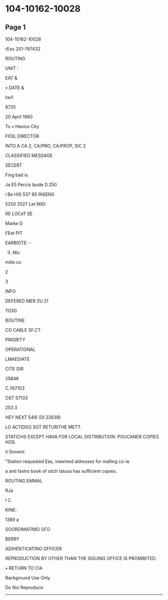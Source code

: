 # 104-10162-10028

## Page 1

104-10162-10028

rEso 201-767432

ROUTING

UNIT :

EAT &

• DATE &

he/l

8725

20 April 1960

To • Hexico City

FIOIL DIRECTOR

INTO A CA 2, CA/PRO, CA/PROP, SIC 2

CLASSIFIED MESSAGE

SECERT

Fing bad is

Ja E5 Percia laude D.250

i Be HIS 537 85 INSENS

5250 2027 Let MiEt

RE LOCeT SE

Marke D

FEet PIT

EARBIOTE: -

0. Mic

mille.co

2

3

INFO

DEFERED MER ZU 21

11250

BOUTINE

CO CABLE SF.CT.

PRIORITY

OPERATIONAL

LMAEDIATE

CITE DIR

25846

C.767103

OST 57133

253:3

HEY NEXT 54l6 (DI 22639)

LO ACTIDIO] SOT RETURITHE METT.

STATICHS EXCEPT HAVA FOR LOCAL DISTRIBUTION. POUCANER COPIES HOS.

it Gonent:

"Station requested Eas, viewined aldresses for malling co-le

a anti fastro book of sitch tatusa has sufficient copies.

ROUTING EMMAL

RJa

I C.

KINE:

1389 a

SOORDIMATIMO OГО

BERRY

ADIHENTICATINO OFFICER

REPRODUCTION BY OTHER THAN THE ISSUING OFFICE IS PROMIBITED.

• RETURN TO CIA

Background Use Only

Do Noi Reproduce.

---

